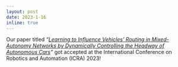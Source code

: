 ```yaml
---
layout: post
date: 2023-1-16
inline: true
---
```


Our paper titled _“<a href="https://arxiv.org/pdf/2303.04266.pdf">Learning to Influence Vehicles’ Routing in Mixed-Autonomy Networks by Dynamically Controlling the Headway of Autonomous Cars</a>”_ got accepted at the International Conference on Robotics and Automation (ICRA) 2023!